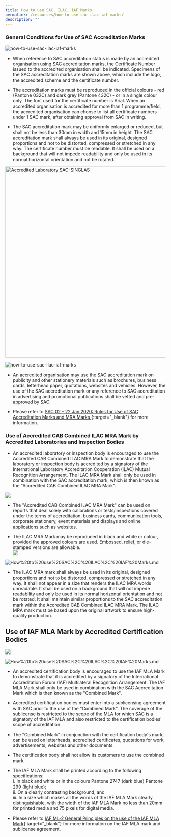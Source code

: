 ```yaml
---
title: How to use SAC, ILAC, IAF Marks
permalink: /resources/how-to-use-sac-ilac-iaf-marks/
description: ""
---
```

### General Conditions for Use of SAC Accreditation Marks

![how-to-use-sac-ilac-iaf-marks](/images/how-to-use-marks/SAC-accreditation-marks.jpg)

* When reference to SAC accreditation status is made by an accredited organisation using SAC accreditation marks, the Certificate Number issued to the accredited organisation shall be indicated. Specimens of the SAC accreditation marks are shown above, which include
the logo, the accredited scheme and the certificate number. 

* The accreditation marks must be reproduced in the official colours - red (Pantone 032C) and dark grey (Pantone 432C) - or in a single colour only. The font used for the certificate number is Arial. When an accredited organisation is accredited for more than 1 programme/field, the accredited organisation can choose to list all certificate numbers under 1 SAC mark, after obtaining approval from SAC in writing.

* The SAC accreditation mark may be uniformly enlarged or reduced, but shall not be less than 30mm in width and 15mm in height. The SAC accreditation mark shall always be used in its original, designed proportions and not to be distorted, compressed or stretched in any way. The certificate number must be readable. It shall be used on a background that will not impede readability and only be used in its normal horizontal orientation and not be rotated.  

<img style="width:600px" alt="Accredited Laboratory SAC-SINGLAS" src="/images/how-to-use-marks/sac-mark-15mm.jpg">

![how-to-use-sac-ilac-iaf-marks](/images/how-to-use-marks/sac-mark-15mm.jpg)
* An accredited organisation may use the SAC accreditation mark on publicity and other stationery materials such as brochures, business cards, letterhead paper, quotations, websites and vehicles. However, the use of the SAC accreditation mark or any reference to SAC accreditation in advertising and promotional publications shall be vetted and pre-approved by SAC.

* Please refer to [SAC 02 - 22 Jan 2020: Rules for Use of SAC Accreditation Marks and MRA Marks ](/files/Documents/Laboratory%20Accreditation/SAC-02-22-Jan-20.pdf){:target="_blank"} for more information.
<!-- COMMENT: The {:target="&#95;blank"} syntax at the end of the Markdown document link is used to open the document in a new window tab -->

### Use of Accredited CAB Combined ILAC MRA Mark by Accredited Laboratories and Inspection Bodies

* An accredited laboratory or inspection body is encouraged to use the Accredited CAB Combined ILAC MRA Mark to demonstrate that the
laboratory or inspection body is accredited by a signatory of the International Laboratory Accreditation Cooperation (ILAC) Mutual Recognition Arrangement. The ILAC MRA Mark shall only be used in combination with the SAC accreditation mark, which is then known as the "Accredited CAB Combined ILAC MRA Mark". 

![](/images/la-ib-mra-mark%20png.jpg)

<!-- COMMENT: The '{: style="width: 300px"}' syntax at the end of the Markdown image is used to resize the image -->

* The "Accredited CAB Combined ILAC MRA Mark" can be used on reports that deal solely with calibrations or tests/inspections covered under the terms of accreditation, business cards, communication tools, corporate stationery, event materials and displays and online applications such as websites. 

* The ILAC MRA Mark may be reproduced in black and white or colour, provided the approved colours are used. Embossed, relief, or die-stamped versions are allowable.  
![](/images/ilac-mra-mark.jpg)


![How%20to%20use%20SAC%2C%20ILAC%2C%20IAF%20Marks.md](/images/how-to-use-marks/ilac-mra-mark.jpg)

* The ILAC MRA mark shall always be used in its original, designed proportions and not to be distorted, compressed or stretched in any way. It shall not appear in a size that renders the ILAC MRA words unreadable. It shall be used on a background that will not impede readability and only be used in its normal horizontal orientation and not be rotated. It shall maintain similar proportions to the SAC accreditation mark within the Accredited CAB Combined ILAC MRA Mark. The ILAC MRA mark must be based upon the original artwork to ensure high-quality production. 

## Use of IAF MLA Mark by Accredited Certification Bodies
![](/images/iaf-mark.jpg)


![How%20to%20use%20SAC%2C%20ILAC%2C%20IAF%20Marks.md](/images/how-to-use-marks/combined-mark-certification-bodies.jpg)

* An accredited certification body is encouraged to use the IAF MLA Mark to demonstrate that it is accredited by a signatory of the International Accreditation Forum (IAF) Multilateral Recognition Arrangement. The IAF MLA Mark shall only be used in combination with the SAC Accreditation Mark which is then known as the "Combined Mark". 

* Accredited certification bodies must enter into a sublicensing agreement with SAC prior to the use of the "Combined Mark". The coverage of the sublicense is restricted to the scope of the MLA for which SAC is a signatory of the IAF MLA and also restricted to the certification bodies' scope of accreditation.

* The "Combined Mark" in conjunction with the certification body's mark, can be used on letterheads, accredited certificates, quotations for work, advertisements, websites and other documents.

* The certification body shall not allow its customers to use the combined mark.

* The IAF MLA Mark shall be printed according to the following specifications:  
  i. In black and white or in the colours Pantone 2747 (dark blue) Pantone 299 (light blue);  
  ii. On a clearly contrasting background; and  
  iii. In a size which makes all the words of the IAF MLA Mark clearly distinguishable, with the width of the IAF MLA Mark no less than 20mm for printed media and 75 pixels for digital media.

* Please refer to [IAF ML-2 General Principles on the use of the IAF MLA Mark](/files/Documents/Management%20system%20and%20products%20certification/IAF-ML2-(2016-Issue-3).pdf){:target="_blank"} for more information on the IAF MLA mark and sublicense agreement.
<!-- COMMENT: The {:target="&#95;blank"} syntax at the end of the Markdown document link is used to open the document in a new window tab -->